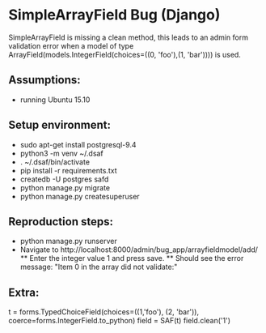 # SimpleArrayField Bug (Django)
SimpleArrayField is missing a clean method, this leads to an admin form validation error when a model of type ArrayField(models.IntegerField(choices=((0, 'foo'),(1, 'bar')))) is used.

## Assumptions:
* running Ubuntu 15.10

## Setup environment:
* sudo apt-get install postgresql-9.4
* python3 -m venv ~/.dsaf
* . ~/.dsaf/bin/activate
* pip install -r requirements.txt
* createdb -U postgres safd
* python manage.py migrate
* python manage.py createsuperuser

## Reproduction steps:
* python manage.py runserver
* Navigate to http://localhost:8000/admin/bug_app/arrayfieldmodel/add/
** Enter the integer value 1 and press save.
** Should see the error message: "Item 0 in the array did not validate:"

## Extra:
t = forms.TypedChoiceField(choices=((1,'foo'), (2, 'bar')), coerce=forms.IntegerField.to_python)
field = SAF(t)
field.clean('1')
